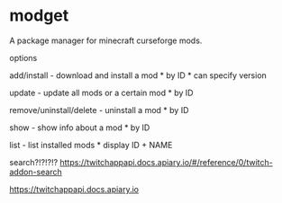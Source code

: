 # modget

A package manager for minecraft curseforge mods.

options

add/install - download and install a mod
	* by ID
	* can specify version

update - update all mods or a certain mod
	* by ID

remove/uninstall/delete - uninstall a mod
	* by ID

show - show info about a mod
	* by ID

list - list installed mods
	* display ID + NAME

search?!?!?!?
https://twitchappapi.docs.apiary.io/#/reference/0/twitch-addon-search

https://twitchappapi.docs.apiary.io
